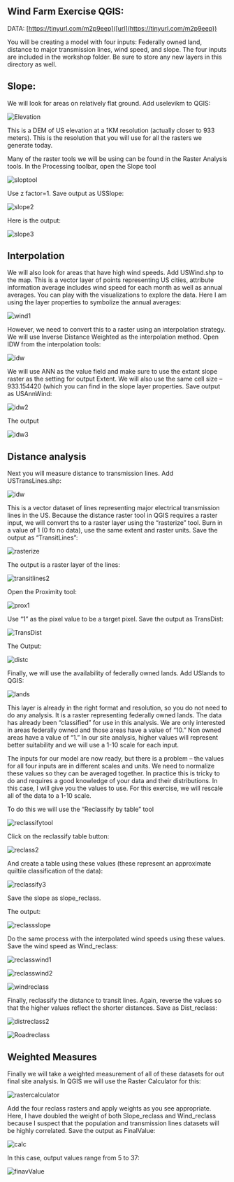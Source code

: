 ## Wind Farm Exercise QGIS:

DATA:   [https://tinyurl.com/m2p9eep]([url](https://tinyurl.com/m2p9eep))

You will be creating a model with four inputs: Federally owned land, distance to major transmission lines, wind speed, and slope. The four inputs are included in the workshop folder.  Be sure to store any new layers in this directory as well.

## Slope:

We will look for areas on relatively flat ground.  Add uselevikm to QGIS:

![Elevation]

This is a DEM of US elevation at a 1KM resolution (actually closer to 933 meters).  This is the resolution that you will use for all the rasters we generate today.

Many of the raster tools we will be using can be found in the Raster Analysis tools.  In the Processing toolbar, open the Slope tool

![sloptool]

Use z factor=1.  Save output as USSlope:

![slope2]

Here is the output:

![slope3]
 
## Interpolation

We will also look for areas that have high wind speeds.  Add USWind.shp to the map.  This is a vector layer of points representing US cities, attribute information average includes wind speed for each month as well as annual averages.  You can play with the visualizations to explore the data.  Here I am using the layer properties to symbolize the annual averages: 

![wind1]

However, we need to convert this to a raster using an interpolation strategy.  We will use Inverse Distance Weighted as the interpolation method. Open IDW from the interpolation tools:

![idw]

We will use ANN as the value field and make sure to use the extant slope raster as the setting for output Extent. We will also use the same cell size – 933.154420 (which you can find in the slope layer properties. Save output as USAnnWind:

![idw2]
 
The output

![idw3]


## Distance analysis

Next you will measure distance to transmission lines.  Add USTransLines.shp:

![idw]


This is a vector dataset of lines representing major electrical transmission lines in the US.  Because the distance raster tool in QGIS requires a raster input, we will convert ths to a raster layer using the “rasterize” tool.  Burn in a value of 1 (0 fo no data), use the same extent and raster units.  Save the output as “TransitLines”:

![rasterize]

The output is a raster layer of the lines:

![transitlines2]

Open the Proximity tool:

![prox1]

Use “1” as the pixel value to be a target pixel.  Save the output as TransDist:

![TransDist]

The Output:

![distc]

Finally, we will use the availability of federally owned lands. Add USlands to QGIS:

![lands]

This layer is already in the right format and resolution, so you do not need to do any analysis.  It is a raster representing federally owned lands.  The data has already been “classified” for use in this analysis.  We are only interested in areas federally owned and those areas have a value of “10.”  Non owned areas have a value of “1.”  In our site analysis, higher values will represent better suitability and we will use a 1-10 scale for each input.

The inputs for our model are now ready, but there is a problem – the values for all four inputs are in different scales and units.  We need to normalize these values so they can be averaged together.  In practice this is tricky to do and requires a good knowledge of your data and their distributions. In this case, I will give you the values to use.  For this exercise, we will rescale all of the data to a 1-10 scale. 

To do this we will use the “Reclassify by table” tool

![reclassifytool]

Click on the reclassify table button:

![reclass2]

And create a table using these values (these represent an approximate quiltile classification of the data):

![reclassify3]

Save the slope as slope_reclass.

The output:

![reclassslope]

Do the same process with the interpolated wind speeds using these values.  Save the wind speed as Wind_reclass:

![reclasswind1]

![reclasswind2]

![windreclass]

Finally, reclassify the distance to transit lines. Again, reverse the values so that the higher values reflect the shorter distances.  Save as Dist_reclass:

![distreclass2]

![Roadreclass]

## Weighted Measures

Finally we will take a weighted measurement of all of these datasets for out final site analysis.  In QGIS we will use the Raster Calculator for this:

![rastercalculator]

Add the four reclass rasters and apply weights as you see appropriate.  Here, I have doubled the weight of both Slope_reclass and Wind_reclass because I suspect that the population and transmission lines datasets will be highly correlated.  Save the output as FinalValue:

![calc]

In this case, output values range from 5 to 37:

![finavValue]

[Elevation]: Images/QGIS_Raster_SiteSuitability_Exercise/Elevation.PNG
[sloptool]: Images/QGIS_Raster_SiteSuitability_Exercise/sloptool.PNG
[slope2]: Images/QGIS_Raster_SiteSuitability_Exercise/slope2.PNG
[slope3]: Images/QGIS_Raster_SiteSuitability_Exercise/slope3.PNG
[wind1]: Images/QGIS_Raster_SiteSuitability_Exercise/wind1.PNG
[idw]: Images/QGIS_Raster_SiteSuitability_Exercise/idw.PNG
[idw2]: Images/QGIS_Raster_SiteSuitability_Exercise/idw2.PNG
[idw3]: Images/QGIS_Raster_SiteSuitability_Exercise/idw3.PNG
[transitlines]: Images/QGIS_Raster_SiteSuitability_Exercise/transitlines.PNG
[rasterize]: Images/QGIS_Raster_SiteSuitability_Exercise/rasterize.PNG
[transitlines2]: Images/QGIS_Raster_SiteSuitability_Exercise/transitlines2.PNG
[prox1]: Images/QGIS_Raster_SiteSuitability_Exercise/prox1.PNG
[TransDist]: Images/QGIS_Raster_SiteSuitability_Exercise/TransDist.PNG
[distc]: Images/QGIS_Raster_SiteSuitability_Exercise/distc.PNG
[lands]: Images/QGIS_Raster_SiteSuitability_Exercise/lands.PNG
[reclassifytool]: Images/QGIS_Raster_SiteSuitability_Exercise/reclassifytool.PNG
[reclass2]: Images/QGIS_Raster_SiteSuitability_Exercise/reclass2.PNG
[reclassify3]: Images/QGIS_Raster_SiteSuitability_Exercise/reclassify3.PNG
[reclassslope]: Images/QGIS_Raster_SiteSuitability_Exercise/reclassslope.PNG
[reclasswind1]: Images/QGIS_Raster_SiteSuitability_Exercise/reclasswind1.PNG
[reclasswind2]: Images/QGIS_Raster_SiteSuitability_Exercise/reclasswind2.PNG
[windreclass]: Images/QGIS_Raster_SiteSuitability_Exercise/windreclass.PNG
[distreclass2]: Images/QGIS_Raster_SiteSuitability_Exercise/distreclass2.PNG
[Roadreclass]: Images/QGIS_Raster_SiteSuitability_Exercise/Roadreclass.PNG
[rastercalculator]: Images/QGIS_Raster_SiteSuitability_Exercise/rastercalculator.PNG
[calc]: Images/QGIS_Raster_SiteSuitability_Exercise/calc.PNG
[finavValue]: Images/QGIS_Raster_SiteSuitability_Exercise/finavValue.PNG


